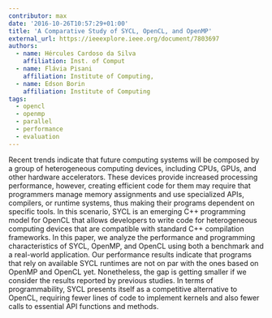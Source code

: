 ```yaml
---
contributor: max
date: '2016-10-26T10:57:29+01:00'
title: 'A Comparative Study of SYCL, OpenCL, and OpenMP'
external_url: https://ieeexplore.ieee.org/document/7803697
authors:
  - name: Hércules Cardoso da Silva
    affiliation: Inst. of Comput
  - name: Flávia Pisani
    affiliation: Institute of Computing,
  - name: Edson Borin
    affiliation: Institute of Computing
tags:
  - opencl
  - openmp
  - parallel
  - performance
  - evaluation
---
```


Recent trends indicate that future computing systems will be composed by a group of heterogeneous computing devices,
including CPUs, GPUs, and other hardware accelerators. These devices provide increased processing performance, however,
creating efficient code for them may require that programmers manage memory assignments and use specialized APIs,
compilers, or runtime systems, thus making their programs dependent on specific tools. In this scenario, SYCL is an
emerging C++ programming model for OpenCL that allows developers to write code for heterogeneous computing devices that
are compatible with standard C++ compilation frameworks. In this paper, we analyze the performance and programming
characteristics of SYCL, OpenMP, and OpenCL using both a benchmark and a real-world application. Our performance results
indicate that programs that rely on available SYCL runtimes are not on par with the ones based on OpenMP and OpenCL yet.
Nonetheless, the gap is getting smaller if we consider the results reported by previous studies. In terms of
programmability, SYCL presents itself as a competitive alternative to OpenCL, requiring fewer lines of code to implement
kernels and also fewer calls to essential API functions and methods.